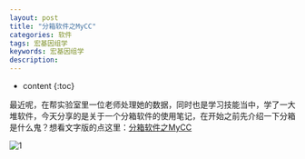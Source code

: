 ```yaml
---
layout: post
title: "分箱软件之MyCC"
categories: 软件
tags: 宏基因组学 
keywords: 宏基因组学 
description: 
---
```


* content
{:toc}

最近呢，在帮实验室里一位老师处理她的数据，同时也是学习技能当中，学了一大堆软件，今天分享的是关于一个分箱软件的使用笔记，在开始之前先介绍一下分箱是什么鬼？想看文字版的点这里：[分箱软件之MyCC](http://mp.weixin.qq.com/s?__biz=MzIwNTEwMTUyOQ==&mid=2649693832&idx=1&sn=5f51039e420c31712015552897e99b8f&chksm=8f2dbe3eb85a37281005dc2c86910a5f4c6009c5935e471a64105ed3b729ff5278bef52eda92&scene=4#wechat_redirect)






![1](http://o7zaxp1i2.bkt.clouddn.com/mycc.png)
